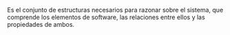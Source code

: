 Es el conjunto de estructuras necesarios para razonar sobre el sistema, que comprende los elementos de software, las relaciones entre ellos y las propiedades de ambos. 